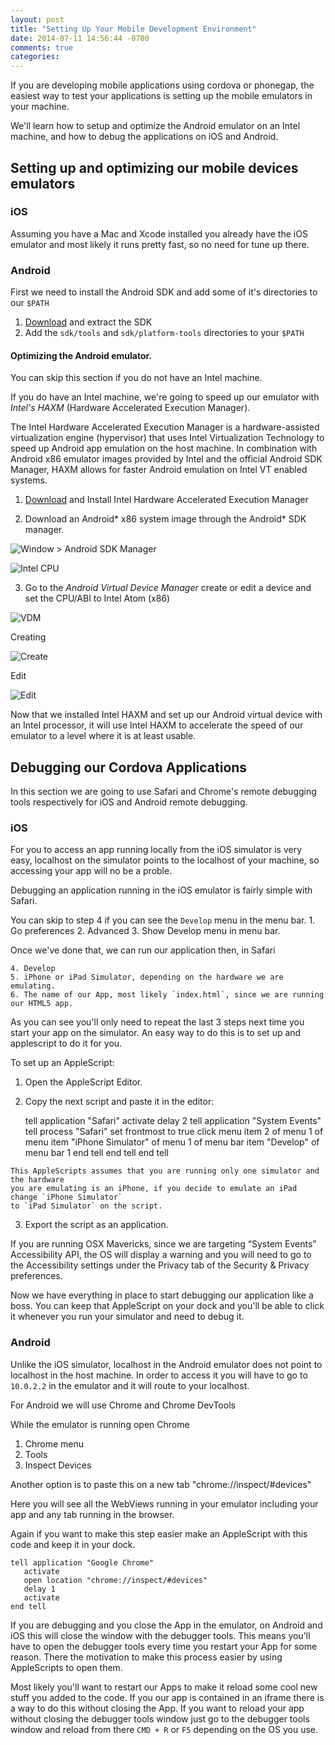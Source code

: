 ```yaml
---
layout: post
title: "Setting Up Your Mobile Development Environment"
date: 2014-07-11 14:56:44 -0700
comments: true
categories:
---
```


If you are developing mobile applications using cordova or phonegap, the easiest way to test
your applications is setting up the mobile emulators in your machine.

We'll learn how to setup and optimize the Android emulator on an Intel machine,
and how to debug the applications on iOS and Android.

## Setting up and optimizing our mobile devices emulators

### iOS
  Assuming you have a Mac and Xcode installed you already have the iOS emulator and most likely
  it runs pretty fast, so no need for tune up there.

### Android

First we need to install the Android SDK and add some of it's directories to our `$PATH`

  1. [Download](http://developer.android.com/sdk/index.html) and extract the SDK
  2.  Add the `sdk/tools` and `sdk/platform-tools` directories to your `$PATH`

#### Optimizing the Android emulator.

  You can skip this section if you do not have an Intel machine.

  If you do have an Intel machine, we're going to speed up our emulator with
  *Intel's HAXM* (Hardware Accelerated Execution Manager).

  The Intel Hardware Accelerated Execution Manager is a hardware-assisted virtualization
  engine (hypervisor) that uses Intel Virtualization Technology to speed up
  Android app emulation on the host machine. In combination with Android x86 emulator
  images provided by Intel and the official Android SDK Manager, HAXM allows for
  faster Android emulation on Intel VT enabled systems.

  1. [Download](https://software.intel.com/en-us/android/articles/intel-hardware-accelerated-execution-manager) and Install Intel Hardware Accelerated Execution Manager

  2. Download an Android* x86 system image through the Android* SDK manager.

  ![Window > Android SDK Manager][android_sdk]

  ![Intel CPU][x86_cpu]

  3. Go to the *Android Virtual Device Manager* create or edit a device and set the CPU/ABI to Intel Atom (x86)

  ![VDM][andorid_vdm]

  Creating

  ![Create][new_vdm]

  Edit

  ![Edit][edit_vdm]

  Now that we installed Intel HAXM and set up our Android virtual device with an Intel processor, it will use
  Intel HAXM to accelerate the speed of our emulator to a level where it is at least usable.


## Debugging our Cordova Applications
  In this section we are going to use Safari and Chrome's remote debugging tools respectively for
  iOS and Android remote debugging.

### iOS
  For you to access an app running locally from the iOS simulator is very easy,
  localhost on the simulator points to the localhost of your machine, so accessing
  your app will no be a proble.

  Debugging an application running in the iOS emulator is fairly simple with Safari.

  You can skip to step 4 if you can see the `Develop` menu in the menu bar.
    1. Go preferences
    2. Advanced
    3. Show Develop menu in menu bar.

  Once we've done that, we can run our application then, in Safari

    4. Develop
    5. iPhone or iPad Simulator, depending on the hardware we are emulating.
    6. The name of our App, most likely `index.html`, since we are running our HTML5 app.

  As you can see you'll only need to repeat the last 3 steps next time you start
  your app on the simulator. An easy way to do this is to set up and applescript
  to do it for you.

  To set up an AppleScript:

  1. Open the AppleScript Editor.
  2. Copy the next script and paste it in the editor:


        tell application "Safari"
           activate
           delay 2
           tell application "System Events"
             tell process "Safari"
               set frontmost to true
               click menu item 2 of menu 1 of menu item "iPhone Simulator" of menu 1 of menu bar item "Develop" of menu bar 1
             end tell
           end tell
         end tell


    This AppleScripts assumes that you are running only one simulator and the hardware
    you are emulating is an iPhone, if you decide to emulate an iPad change `iPhone Simulator`
    to `iPad Simulator` on the script.

  3. Export the script as an application.


  If you are running OSX Mavericks, since we are targeting “System Events” Accessibility API,
  the OS will display a warning and you will need to go to the Accessibility settings under
  the Privacy tab of the Security & Privacy preferences.

  Now we have everything in place to start debugging our application like a boss.
  You can keep that AppleScript on your dock and you'll be able to click it whenever
  you run your simulator and need to debug it.

### Android
  Unlike the iOS simulator, localhost in the Android emulator does not point to
  localhost in the host machine. In order to access it you will have to go to
  `10.0.2.2` in the emulator and it will route to your localhost.

  For Android we will use Chrome and Chrome DevTools

  While the emulator is running open Chrome

  1. Chrome menu
  2. Tools
  3. Inspect Devices

  Another option is to paste this on a new tab "chrome://inspect/#devices"

  Here you will see all the WebViews running in your emulator including your app and any tab running in the browser.

  Again if you want to make this step easier make an AppleScript with this code
  and keep it in your dock.

    tell application "Google Chrome"
       activate
       open location "chrome://inspect/#devices"
       delay 1
       activate
    end tell


If you are debugging and you close the App in the emulator, on Android and iOS
this will close the window with the debugger tools. This means you'll have to
open the debugger tools every time you restart your App for some reason. There
the motivation to make this process easier by using AppleScripts to open them.

Most likely you'll want to restart our Apps to make it reload some cool new stuff
you added to the code. If you our app is contained in an iframe there is a way to
do this without closing the App. If you want to reload your app without closing
the debugger tools window just go to the debugger tools window and reload from
there `CMD + R` or `F5` depending on the OS you use.


[android_sdk]: http://eng.grandroundshealth.com/images/mr-post/android-sdk.png "Android SDK"
[x86_cpu]:     http://eng.grandroundshealth.com/images/mr-post/Screen%20Shot%202014-07-11%20at%203.42.09%20PM.png "Intel CPU"
[andorid_vdm]: http://eng.grandroundshealth.com/images/mr-post/Screen%20Shot%202014-07-11%20at%204.01.56%20PM.png "Android Virtual Device"
[new_vdm]:     http://eng.grandroundshealth.com/images/mr-post/Screen%20Shot%202014-07-11%20at%204.03.24%20PM.png "Create new Virtual Device"
[edit_vdm]:    http://eng.grandroundshealth.com/images/mr-post/Screen%20Shot%202014-07-11%20at%204.04.23%20PM.png "Edit Virtual Device"